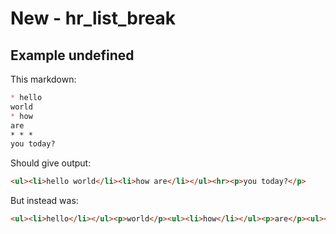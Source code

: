 # New - hr_list_break

## Example undefined

This markdown:

```markdown
* hello
world
* how
are
* * *
you today?

```

Should give output:

```html
<ul><li>hello world</li><li>how are</li></ul><hr><p>you today?</p>
```

But instead was:

```html
<ul><li>hello</li></ul><p>world</p><ul><li>how</li></ul><p>are</p><ul><li>* *</li></ul><p>you today?</p>
```
